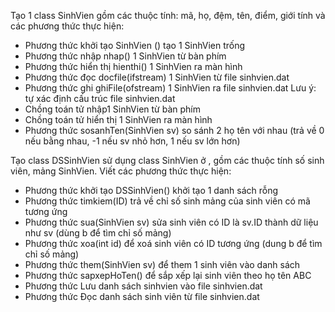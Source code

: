 Tạo 1 class SinhVien gồm các thuộc tính: mã, họ, đệm, tên, điểm, giới tính và
các phương thức thực hiện:
* Phương thức khởi tạo SinhVien () tạo 1 SinhVien trống
* Phương thức nhập nhap() 1 SinhVien từ bàn phím
* Phương thức hiển thị hienthi() 1 SinhVien ra màn hình
* Phương thức đọc docfile(ifstream) 1 SinhVien từ file sinhvien.dat
* Phương thức ghi ghiFile(ofstream) 1 SinhVien ra file sinhvien.dat
Lưu ý: tự xác định cấu trúc file sinhvien.dat
* Chồng toán tử nhập1 SinhVien từ bàn phím
* Chồng toán tử hiển thị 1 SinhVien ra màn hình
* Phương thức sosanhTen(SinhVien sv) so sánh 2 họ tên với nhau (trả về 0 nếu
bằng nhau, -1 nếu sv nhỏ hơn, 1 nếu sv lớn hơn)

Tạo class DSSinhVien sử dụng class SinhVien ở , gồm các thuộc tính số
sinh viên, mảng SinhVien. Viết các phương thức thực hiện:
* Phương thức khởi tạo DSSinhVien() khởi tạo 1 danh sách rỗng
* Phương thức timkiem(ID) trả về chỉ số sinh mảng của sinh viên có mã tương
ứng
* Phương thức sua(SinhVien sv) sửa sinh viên có ID là sv.ID thành dữ liệu như
sv (dùng b để tìm chỉ số mảng)
* Phương thức xoa(int id) để xoá sinh viên có ID tương ứng (dung b để tìm chỉ
số mảng)
* Phương thức them(SinhVien sv) để them 1 sinh viên vào danh sách
* Phương thức sapxepHoTen() để sắp xếp lại sinh viên theo họ tên ABC
* Phương thức Lưu danh sách sinhvien vào file sinhvien.dat
* Phương thức Đọc danh sách sinh viên từ file sinhvien.dat
